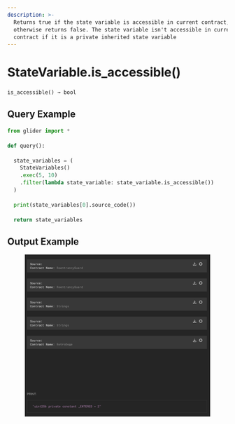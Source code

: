 ```yaml
---
description: >-
  Returns true if the state variable is accessible in current contract,
  otherwise returns false. The state variable isn't accessible in current
  contract if it is a private inherited state variable
---
```


# StateVariable.is\_accessible()

`is_accessible() → bool`



## Query Example

```python
from glider import *

def query():

  state_variables = (
    StateVariables()
    .exec(5, 10)
    .filter(lambda state_variable: state_variable.is_accessible())
  )

  print(state_variables[0].source_code())

  return state_variables
```

## Output Example

<figure><img src="../../../../.gitbook/assets/image (2).png" alt=""><figcaption></figcaption></figure>
